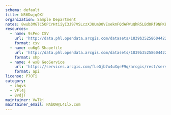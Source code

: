 ```yaml
---
schema: default
title: N56DwjqQXf 
organization: Sample Department 
notes: 8wub3MGlC5OPCrHtiiyI3J97VSLczXJUUmD0VEsekmFQdAFWuQhR5LBdORf9NPKEZjwo16s8qKzvS1cG0XIaYhpDga7fkHBTnYxt 
resources:
  - name: 9sPeo CSV
    url: 'http://data.phl.opendata.arcgis.com/datasets/1839b35258604422b0b520cbb668df0d_0.csv'
    format: csv
  - name: cu6gG Shapefile
    url: 'http://data.phl.opendata.arcgis.com/datasets/1839b35258604422b0b520cbb668df0d_0.zip'
    format: shp
  - name: 4 wxB GeoService
    url: 'https://services.arcgis.com/fLeGjb7u4uXqeF9q/arcgis/rest/services/Air_Monitoring_Stations/FeatureServer/0/query'
    format: api
license: P7OTi 
category:
  - zhqvk 
  - VFl4j 
  - 8vdjT 
maintainer: VwTkj  
maintainer_email: NAbOW@L4Ilx.com
---
```

